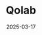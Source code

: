 ---  
layout: startup_page  
title: "Qolab"  
id: "qolab.ai"  
permalink: "/qolabqolab.ai03172025/"  
website: "http://www.qolab.ai"  
funding_round: "Series A"  
funding_amount: ""  
investors: "Applied Ventures, LLC"  
about: "Qolab is a quantum computing hardware company developing high-coherence superconducting qubits and scalable quantum architectures. They leverage semiconductor fabrication techniques to bridge the gap between quantum research and commercial-scale quantum computing."  
markets: "Quantum Computing, Computer Hardware Manufacturing"  
hq: "Los Angeles, California, United States"  
founded_year: "2022"  
linkedin: "https://www.linkedin.com/company/qolabai"  
twitter: ""  
instagram: ""  
facebook: ""  
crunchbase: "https://www.crunchbase.com/organization/qolab"  
pitchbook: "https://pitchbook.com/profiles/company/615492-91"  

date_display: "17-Mar-2025"  
date: "2025-03-17"

# SEO Optimization  
meta_title: "Qolab - Series A"  
meta_description: "Qolab, Qolab is a quantum computing hardware company developing high-coherence superconducting qubits and scalable quantum architectures. They leverage semic..."  
meta_keywords: "Qolab, Quantum Computing, Computer Hardware Manufacturing, Series A funding"  
canonical_url: "https://startup.projectstartups.com/qolabqolab.ai03172025/"  
---